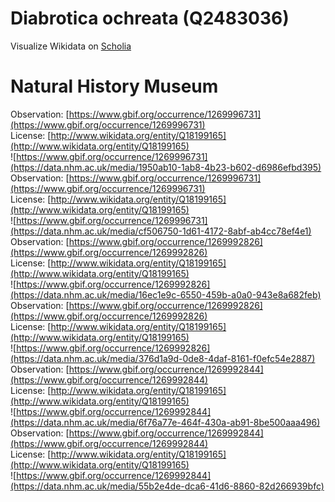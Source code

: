 
Diabrotica ochreata (Q2483036)
==============================
  
Visualize Wikidata on [Scholia](https://scholia.toolforge.org/taxon/Q2483036)
# Natural History Museum
  
Observation: [https://www.gbif.org/occurrence/1269996731](https://www.gbif.org/occurrence/1269996731)  
License: [http://www.wikidata.org/entity/Q18199165](http://www.wikidata.org/entity/Q18199165)  
![https://www.gbif.org/occurrence/1269996731](https://data.nhm.ac.uk/media/1950ab10-1ab8-4b23-b602-d6986efbd395)  
Observation: [https://www.gbif.org/occurrence/1269996731](https://www.gbif.org/occurrence/1269996731)  
License: [http://www.wikidata.org/entity/Q18199165](http://www.wikidata.org/entity/Q18199165)  
![https://www.gbif.org/occurrence/1269996731](https://data.nhm.ac.uk/media/cf506750-1d61-4172-8abf-ab4cc78ef4e1)  
Observation: [https://www.gbif.org/occurrence/1269992826](https://www.gbif.org/occurrence/1269992826)  
License: [http://www.wikidata.org/entity/Q18199165](http://www.wikidata.org/entity/Q18199165)  
![https://www.gbif.org/occurrence/1269992826](https://data.nhm.ac.uk/media/16ec1e9c-6550-459b-a0a0-943e8a682feb)  
Observation: [https://www.gbif.org/occurrence/1269992826](https://www.gbif.org/occurrence/1269992826)  
License: [http://www.wikidata.org/entity/Q18199165](http://www.wikidata.org/entity/Q18199165)  
![https://www.gbif.org/occurrence/1269992826](https://data.nhm.ac.uk/media/376d1a9d-0de8-4daf-8161-f0efc54e2887)  
Observation: [https://www.gbif.org/occurrence/1269992844](https://www.gbif.org/occurrence/1269992844)  
License: [http://www.wikidata.org/entity/Q18199165](http://www.wikidata.org/entity/Q18199165)  
![https://www.gbif.org/occurrence/1269992844](https://data.nhm.ac.uk/media/6f76a77e-464f-430a-ab91-8be500aaa496)  
Observation: [https://www.gbif.org/occurrence/1269992844](https://www.gbif.org/occurrence/1269992844)  
License: [http://www.wikidata.org/entity/Q18199165](http://www.wikidata.org/entity/Q18199165)  
![https://www.gbif.org/occurrence/1269992844](https://data.nhm.ac.uk/media/55b2e4de-dca6-41d6-8860-82d266939bfc)